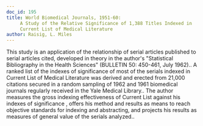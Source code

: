 ```yaml
---
doc_id: 195
title: World Biomedical Journals, 1951-60:
     A Study of the Relative Significance of 1,388 Titles Indexed in
     Current List of Medical Literature
author: Raisig, L. Miles
---
```


This study is an application of the relationship of serial articles
published to serial articles cited, developed in theory in the author's
"Statistical Bibliography in the Health Sciences" (BULLETIN 50: 450-461,
July 1962).. A ranked list of the indexes of significance of most of the
serials indexed in Current List of Medical Literature was derived and erected
from 21,000 citations secured in a random sampling of 1962 and 1961 biomedical
journals regularly received in the Yale Medical Library.. The author measures
the gross indexing effectiveness of Current List against his indexes of 
significance , offers his method  and results as means to reach objective
standards for indexing and abstracting, and projects his results  as measures
of general value of the serials analyzed..